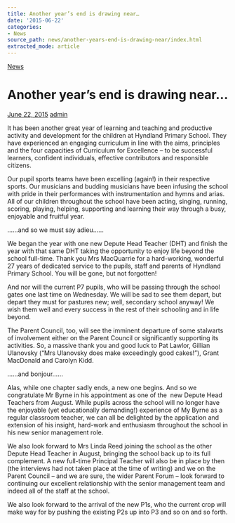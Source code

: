 ```yaml
---
title: Another year’s end is drawing near…
date: '2015-06-22'
categories:
- News
source_path: news/another-years-end-is-drawing-near/index.html
extracted_mode: article
---
```

[News](/news/)

# Another year’s end is drawing near…

[June 22, 2015](/news/another-years-end-is-drawing-near/) [admin](author/admin/)

It has been another great year of learning and teaching and productive activity and development for the children at Hyndland Primary School. They have experienced an engaging curriculum in line with the aims, principles and the four capacities of Curriculum for Excellence – to be successful learners, confident individuals, effective contributors and responsible citizens.

Our pupil sports teams have been excelling (again!) in their respective sports. Our musicians and budding musicians have been infusing the school with pride in their performances with instrumentation and hymns and arias. All of our children throughout the school have been acting, singing, running, scoring, playing, helping, supporting and learning their way through a busy, enjoyable and fruitful year.

……and so we must say adieu……

We began the year with one new Depute Head Teacher (DHT) and finish the year with that same DHT taking the opportunity to enjoy life beyond the school full-time. Thank you Mrs MacQuarrie for a hard-working, wonderful 27 years of dedicated service to the pupils, staff and parents of Hyndland Primary School. You will be gone, but not forgotten!

And nor will the current P7 pupils, who will be passing through the school gates one last time on Wednesday. We will be sad to see them depart, but depart they must for pastures new; well, secondary school anyway! We wish them well and every success in the rest of their schooling and in life beyond.

The Parent Council, too, will see the imminent departure of some stalwarts of involvement either on the Parent Council or significantly supporting its activities. So, a massive thank you and good luck to Pat Lawlor, Gillian Ulanovsky (“Mrs Ulanovsky does make exceedingly good cakes!”), Grant MacDonald and Carolyn Kidd.

……and bonjour……

Alas, while one chapter sadly ends, a new one begins. And so we congratulate Mr Byrne in his appointment as one of the &nbsp;new Depute Head Teachers from August. While pupils across the school will no longer have the enjoyable (yet educationally demanding!) experience of My Byrne as a regular classroom teacher, we can all be delighted by the application and extension of his insight, hard-work and enthusiasm throughout the school in his new senior management role.

We also look forward to Mrs Linda Reed joining the school as the other Depute Head Teacher in August, bringing the school back up to its full complement. A new full-time Principal Teacher will also be in place by then (the interviews had not taken place at the time of writing) and we on the Parent Council – and we are sure, the wider Parent Forum – look forward to continuing our excellent relationship with the senior management team and indeed all of the staff at the school.

We also look forward to the arrival of the new P1s, who the current crop will make way for by pushing the existing P2s up into P3 and so on and so forth.
